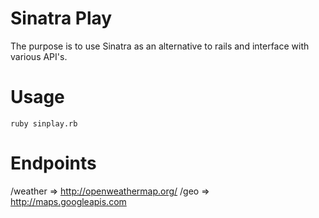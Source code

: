 # Sinatra Play

The purpose is to use Sinatra as an alternative to rails and interface with various API's.

# Usage

```ruby sinplay.rb```

# Endpoints

/weather => http://openweathermap.org/
/geo  => http://maps.googleapis.com


